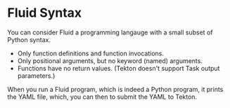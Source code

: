# Fluid Syntax

You can consider Fluid a programming langauge with a small subset of Python syntax.

- Only function definitions and function invocations.
- Only positional arguments, but no keyword (named) arguments.
- Functions have no return values. (Tekton doesn't support Task output parameters.)

When you run a Fluid program, which is indeed a Python program, it prints the YAML file, which, you can then to submit the YAML to Tekton.
